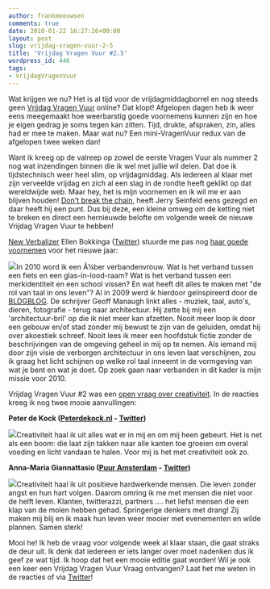 ```yaml
---
author: frankmeeuwsen
comments: true
date: 2010-01-22 16:27:26+00:00
layout: post
slug: vrijdag-vragen-vuur-2-5
title: 'Vrijdag Vragen Vuur #2.5'
wordpress_id: 446
tags:
- VrijdagVragenVuur
---
```


Wat krijgen we nu? Het is al tijd voor de vrijdagmiddagborrel en nog steeds geen [Vrijdag Vragen Vuur](http://incredibleadventure.nl/tag/vrijdagvragenvuur/) online? Dat klopt! Afgelopen dagen heb ik weer eens meegemaakt hoe weerbarstig goede voornemens kunnen zijn en hoe je eigen gedrag je soms tegen kan zitten. Tijd, drukte, afspraken, zin, alles had er mee te maken. Maar wat nu? Een mini-VragenVuur redux van de afgelopen twee weken dan!

<!-- more -->

Want ik kreeg op de valreep op zowel de eerste Vragen Vuur als nummer 2 nog wat inzendingen binnen die ik wel met jullie wil delen. Dat doe ik tijdstechnisch weer heel slim, op vrijdagmiddag. Als iedereen al klaar met zijn verveelde vrijdag en zich al een slag in de rondte heeft geklikt op dat wereldwijde web. Maar hey, het is mijn voornemen en ik wil me er aan blijven houden! [Don't break the chain](http://lifehacker.com/281626/jerry-seinfelds-productivity-secret), heeft Jerry Seinfeld eens gezegd en daar heeft hij een punt. Dus bij deze, een kleine omweg om de ketting niet te breken en direct een hernieuwde belofte om volgende week de nieuwe Vrijdag Vragen Vuur te hebben!

[New Verbalizer](http://www.newverbalizers.com/) Ellen Bokkinga ([Twitter](http://twitter.com/EllenBokkinga)) stuurde me pas nog [haar goede voornemen](http://incredibleadventure.nl/2010/01/vrijdag-vragen-vuur/) voor het nieuwe jaar:

![](http://a3.twimg.com/profile_images/288352865/Photo_21_bigger.jpg)In 2010 word ik een Ã¼ber verbandenvrouw. Wat is het verband tussen een fiets en een glas-in-lood-raam? Wat is het verband tussen een merkidentiteit en een school vissen? En wat heeft dit alles te maken met "de rol van taal in ons leven"? Al in 2009 werd ik hierdoor geïnspireerd door de [BLDGBLOG](http://www.bldgblog.com). De schrijver Geoff Manaugh linkt alles - muziek, taal, auto's, dieren, fotografie - terug naar architectuur. Hij zette bij mij een 'architectuur-bril' op die ik niet meer kan afzetten. Nooit meer loop ik door een gebouw en/of stad zonder mij bewust te zijn van de geluiden, omdat hij over akoestiek schreef. Nooit lees ik meer een hoofdstuk fictie zonder de beschrijvingen van de omgeving geheel in mij op te nemen. Als iemand mij door zijn visie de verborgen architectuur in ons leven laat verschijnen, zou ik graag het licht schijnen op welke rol taal inneemt in de vormgeving van wat je bent en wat je doet. Op zoek gaan naar verbanden in dit kader is mijn missie voor 2010.

Vrijdag Vragen Vuur #2 was een [open vraag over creativiteit](http://incredibleadventure.nl/2010/01/vrijdag-vragen-vuur-2/). In de reacties kreeg ik nog twee mooie aanvullingen:

**Peter de Kock ([Peterdekock.nl](http://peterdekock.nl/) - [Twitter](http://twitter.com/peterdekock))**

![](http://a3.twimg.com/profile_images/72110873/Foto_Peter_bigger.JPG)Creativiteit haal ik uit alles wat er in mij en om mij heen gebeurt. Het is net als een boom: die laat zijn takken naar alle kanten toe groeien om overal voeding en licht vandaan te halen. Voor mij is het met creativiteit ook zo.

**Anna-Maria Giannattasio ([Puur Amsterdam](http://www.puuramsterdam.nl/) - [Twitter](http://twitter.com/puur))**

![](http://a3.twimg.com/profile_images/646168343/Anna-Maria_Giannattasio_bigger.jpg)Creativiteit haal ik uit positieve hardwerkende mensen. Die leven zonder angst en hun hart volgen.
Daarom omring ik me met mensen die niet voor de helft leven. Klanten, twitterazzi, partners .... het liefst mensen die een klap van de molen hebben gehad. Springerige denkers met drang! Zij maken mij blij en ik maak hun leven weer mooier met evenementen en wilde plannen. Samen sterk!

Mooi he! Ik heb de vraag voor volgende week al klaar staan, die gaat straks de deur uit. Ik denk dat iedereen er iets langer over moet nadenken dus ik geef ze wat tijd. Ik hoop dat het een mooie editie gaat worden! Wil je ook een keer een Vrijdag Vragen Vuur Vraag ontvangen? Laat het me weten in de reacties of via [Twitter](http://www.twitter.com/frankmeeuwsen)!
